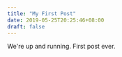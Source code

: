 ```yaml
---
title: "My First Post"
date: 2019-05-25T20:25:46+08:00
draft: false
---
```

We're up and running. First post ever.

